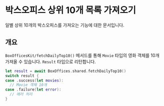 #  박스오피스 상위 10개 목록 가져오기

일별 상위 10개의 박스오피스를 가져오는 기능에 대한 문서입니다.

## 개요

``BoxOfficesKit/fetchDailyTop10()`` 메서드를 통해 ``Movie`` 타입의 영화 객체를 10개 가져올 수 있습니다.
`Result` 타입으로 리턴합니다.

```swift
let result = await BoxOffices.shared.fetchDailyTop10()
switch result {
case .success(let movies):
  // Movie 객체 10개
case .failure(let error):
  // 에러 처리
}

```
